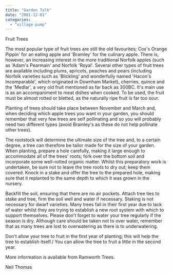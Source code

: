 ```yaml
---
title: "Garden Talk"
date: "2001-12-01"
categories: 
  - "village-pump"
---
```


Fruit Trees

The most popular type of fruit trees are still the old favourites; Cox's Orange Pippin' for an eating apple and 'Bramley' for the culinary apple. There is, however, an increasing interest in the more traditional Norfolk apples (such as 'Adam's Pearmain' and Norfolk 'Royal'. Several other types of fruit trees are available including plums, apricots, peaches and pears (including Norfolk varieties such as 'Blickling' and wonderfully named 'Hacon's Incomparable', which originated in Downham Market), cherries, quince and the 'Medlar', a very old fruit mentioned as far back as 300BC. It's main use is as an accompaniment to meat dishes when cooked. To be used, the fruit must be almost rotted or bletted, as the naturally ripe fruit is far too sour.

Planting of trees should take place between November and March and, when deciding which apple trees you want in your garden, you should remember that very few trees are self pollinating and so you will probably need two different types (avoid Bramley's as these do not help pollinate other trees).

The rootstock will determine the ultimate size of the tree and, to a certain degree, a tree can therefore be tailor made for the size of your garden. When planting, prepare a hole carefully, making it large enough to accommodate all of the trees' roots; fork over the bottom soil and incorporate some well-rotted organic matter. Whilst this preparatory work is undertaken, be sure not to leave the tree roots to dry out; keep them covered. Knock in a stake and offer the tree to the prepared hole, making sure that it replanted to the same depth to which it was grown in the nursery.

Backfill the soil, ensuring that there are no air pockets. Attach tree ties to stake and tree, firm the soil well and water if necessary. Staking is not necessary for dwarf varieties. Many trees fail in their first year due to lack of water whilst they are trying to establish a new root system with which to support themselves. Please don't forget to water your tree regularly if the season is dry. Although care should be taken not to over water, remember that as many trees are lost to overwatering as there is to underwatering.

Don't allow your tree to fruit in the first year of planting; this will help the tree to establish itself./ You can allow the tree to fruit a little in the second year.

More information is available from Ramworth Trees.

Neil Thomas
